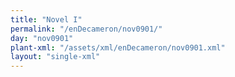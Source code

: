 ```yaml
---
title: "Novel I"
permalink: "/enDecameron/nov0901/"
day: "nov0901"
plant-xml: "/assets/xml/enDecameron/nov0901.xml"
layout: "single-xml"
---
```


